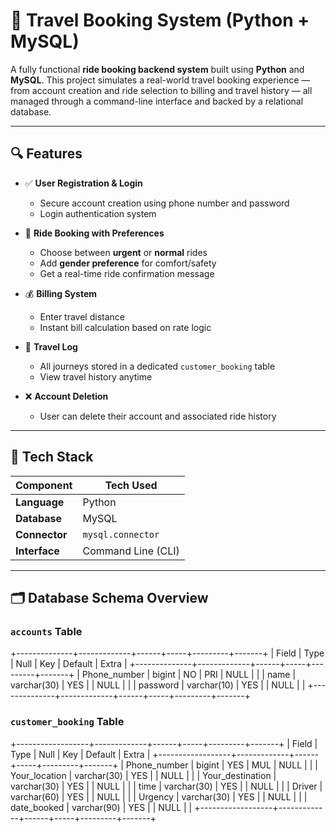 # 🚖 Travel Booking System (Python + MySQL)

A fully functional **ride booking backend system** built using **Python** and **MySQL**. This project simulates a real-world travel booking experience — from account creation and ride selection to billing and travel history — all managed through a command-line interface and backed by a relational database.

---

## 🔍 Features

- ✅ **User Registration & Login**
  - Secure account creation using phone number and password
  - Login authentication system

- 🚗 **Ride Booking with Preferences**
  - Choose between **urgent** or **normal** rides
  - Add **gender preference** for comfort/safety
  - Get a real-time ride confirmation message

- 💰 **Billing System**
  - Enter travel distance
  - Instant bill calculation based on rate logic

- 📜 **Travel Log**
  - All journeys stored in a dedicated `customer_booking` table
  - View travel history anytime

- ❌ **Account Deletion**
  - User can delete their account and associated ride history

---

## 🧰 Tech Stack

| Component       | Tech Used            |
|----------------|----------------------|
| **Language**    | Python               |
| **Database**    | MySQL                |
| **Connector**   | `mysql.connector`    |
| **Interface**   | Command Line (CLI)   |

---

## 🗂️ Database Schema Overview

### `accounts` Table
+--------------+-------------+------+-----+---------+-------+
| Field        | Type        | Null | Key | Default | Extra |
+--------------+-------------+------+-----+---------+-------+
| Phone_number | bigint      | NO   | PRI | NULL    |       |
| name         | varchar(30) | YES  |     | NULL    |       |
| password     | varchar(10) | YES  |     | NULL    |       |
+--------------+-------------+------+-----+---------+-------+
### `customer_booking` Table
+------------------+-------------+------+-----+---------+-------+
| Field            | Type        | Null | Key | Default | Extra |
+------------------+-------------+------+-----+---------+-------+
| Phone_number     | bigint      | YES  | MUL | NULL    |       |
| Your_location    | varchar(30) | YES  |     | NULL    |       |
| Your_destination | varchar(30) | YES  |     | NULL    |       |
| time             | varchar(30) | YES  |     | NULL    |       |
| Driver           | varchar(60) | YES  |     | NULL    |       |
| Urgency          | varchar(30) | YES  |     | NULL    |       |
| date_booked      | varchar(90) | YES  |     | NULL    |       |
+------------------+-------------+------+-----+---------+-------+



